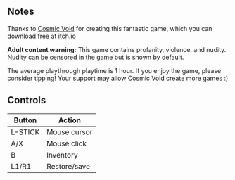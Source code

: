 ## Notes

Thanks to [Cosmic Void](https://cosmicvoid.itch.io) for creating this fantastic game, which you can download free at [itch.io](https://cosmicvoid.itch.io/elsewhere-in-the-night)

**Adult content warning:** This game contains profanity, violence, and nudity. Nudity can be censored in the game but is shown by default.

The average playthrough playtime is 1 hour. If you enjoy the game, please consider tipping! Your support may allow Cosmic Void create more games :)


## Controls

| Button  | Action       |
| ------  | ------------ |
| L-STICK | Mouse cursor |
| A/X     | Mouse click  |
| B       | Inventory    |
| L1/R1   | Restore/save |

